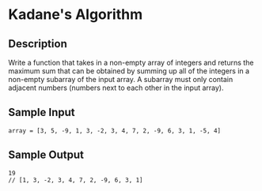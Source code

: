 # Kadane's Algorithm

## Description
Write a function that takes in a non-empty array of integers and returns the maximum sum that can be obtained by summing up all of the integers in a non-empty subarray of the input array. A subarray must only contain adjacent numbers (numbers next to each other in the input array).

## Sample Input
```
array = [3, 5, -9, 1, 3, -2, 3, 4, 7, 2, -9, 6, 3, 1, -5, 4]
```

## Sample Output
```
19
// [1, 3, -2, 3, 4, 7, 2, -9, 6, 3, 1]
```